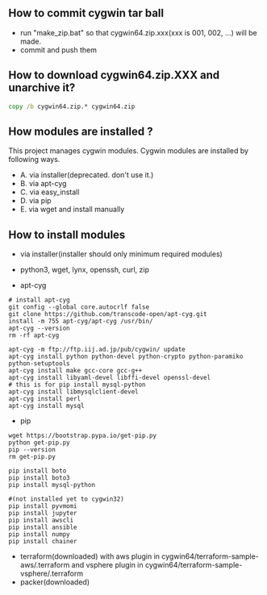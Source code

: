 How to commit cygwin tar ball
-----------------------------
+ run "make_zip.bat" so that cygwin64.zip.xxx(xxx is 001, 002, ...) will be made.
+ commit and push them

How to download cygwin64.zip.XXX and unarchive it?
--------------------------------------------------
```bat
copy /b cygwin64.zip.* cygwin64.zip
```

How modules are installed ?
---------------------------

This project manages cygwin modules. Cygwin modules are installed by following ways.
 
- A. via installer(deprecated. don't use it.)
- B. via apt-cyg
- C. via easy_install
- D. via pip
- E. via wget and install manually

How to install modules
----------------------

- via installer(installer should only minimum required modules)
 - python3, wget, lynx, openssh, curl, zip
 
- apt-cyg
```
# install apt-cyg
git config --global core.autocrlf false
git clone https://github.com/transcode-open/apt-cyg.git
install -m 755 apt-cyg/apt-cyg /usr/bin/
apt-cyg --version
rm -rf apt-cyg

apt-cyg -m ftp://ftp.iij.ad.jp/pub/cygwin/ update
apt-cyg install python python-devel python-crypto python-paramiko python-setuptools
apt-cyg install make gcc-core gcc-g++
apt-cyg install libyaml-devel libffi-devel openssl-devel
# this is for pip install mysql-python
apt-cyg install libmysqlclient-devel
apt-cyg install perl
apt-cyg install mysql
```

- pip
```
wget https://bootstrap.pypa.io/get-pip.py
python get-pip.py
pip --version
rm get-pip.py

pip install boto
pip install boto3
pip install mysql-python

#(not installed yet to cygwin32)
pip install pyvmomi
pip install jupyter
pip install awscli
pip install ansible
pip install numpy
pip install chainer
```

- terraform(downloaded) with aws plugin in cygwin64/terraform-sample-aws/.terraform and vsphere plugin in cygwin64/terraform-sample-vsphere/.terraform 
- packer(downloaded)


